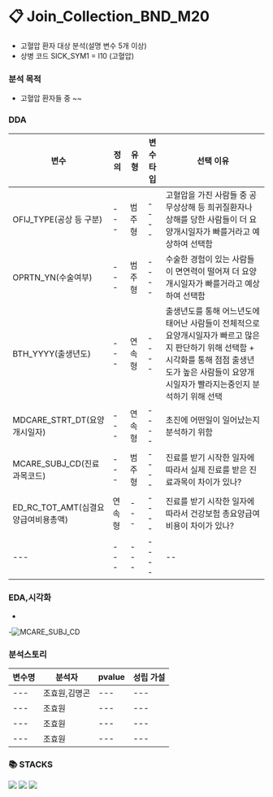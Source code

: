 
 # 📋 Join_Collection_BND_M20
- 고혈압 환자 대상 분석(설명 변수 5개 이상)
- 상병 코드 SICK_SYM1 = I10 (고혈압)

 ###  분석 목적
-  고혈압 환자들 중 ~~ 

 ### DDA
 
 | 변수 | 정의 | 유형 | 변수타입  | 선택 이유 |
  |--- | --- | --- | ---- |-- |
 |OFIJ_TYPE(공상 등 구분) | --- |범주형 | ---- |고혈압을 가진 사람들 중 공무상상해 등 희귀질환자나 상해를 당한 사람들이 더 요양개시일자가 빠를거라고  예상하여 선택함|
 |OPRTN_YN(수술여부)   | --- | 범주형| ---- |수술한 경험이 있는 사람들이 면연력이 떨어져 더 요양개시일자가 빠를거라고 예상하여 선택함|
 |BTH_YYYY(출생년도) | --- | 연속형 | ---- |출생년도를 통해 어느년도에 태어난 사람들이 전체적으로 요양개시일자가 빠르고 많은지 판단하기 위해 선택함 +  시각화를 통해 점점 출생년도가 높은 사람들이 요양개시일자가 빨라지는중인지 분석하기 위해 선택|
 |MDCARE_STRT_DT(요양개시일자) | --- | 연속형 | ---- | 초진에 어떤일이 일어났는지 분석하기 위함 |
 |MCARE_SUBJ_CD(진료과목코드) | --- | 범주형 | ---- | 진료를 받기 시작한 일자에 따라서 실제 진료를 받은 진료과목이 차이가 있나?  |
 |ED_RC_TOT_AMT(심결요양급여비용총액) | 연속형 | --- | ---- | 진료를 받기 시작한 일자에 따라서 건강보험 총요양급여비용이 차이가 있나? |
 |--- | --- | --- | ---- |-- |
 
 ### EDA,시각화
-
-![MCARE_SUBJ_CD](http://localhost:8888/files/Develops/toy_data_analysis/Join_Collection_BND_M20/CDA/MCARE_SUBJ_CD.png?_xsrf=2%7C7f3cb031%7C14099bc6f80e062912602031901529ec%7C1691394389)

### 분석스토리 

| 변수명 | 분석자  | pvalue |성립 가설  
| --- |--- |--- |--- |
| --- | 조효원,김명곤 |--- |--- |
| --- | 조효원 |--- |--- |
| --- | 조효원 |--- |--- |
| --- | 조효원 |--- |--- |


### 📚 STACKS

<img src="https://img.shields.io/badge/python-3776AB?style=for-the-badge&logo=python&logoColor=white"> 
<img src="https://img.shields.io/badge/mongoDB-47A248?style=for-the-badge&logo=MongoDB&logoColor=white">
  <img src="https://img.shields.io/badge/github-181717?style=for-the-badge&logo=github&logoColor=white">


  
